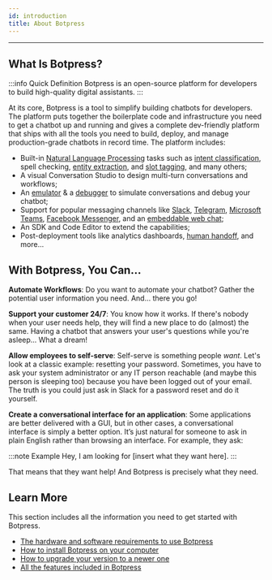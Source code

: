 ```yaml
---
id: introduction
title: About Botpress
---
```


------------------------

## What Is Botpress?

:::info Quick Definition
Botpress is an open-source platform for developers to build high-quality digital assistants.
:::

At its core, Botpress is a tool to simplify building chatbots for developers. The platform puts together the boilerplate code and infrastructure you need to get a chatbot up and running and gives a complete dev-friendly platform that ships with all the tools you need to build, deploy, and manage production-grade chatbots in record time. The platform includes:

- Built-in [Natural Language Processing](/nlu/intro-nlu) tasks such as [intent classification](/nlu/intent-matching), spell checking, [entity extraction](/nlu/entity-extraction), and [slot tagging](/nlu/skill-slot), and many others;
- A visual Conversation Studio to design multi-turn conversations and workflows;
- An [emulator](/main/emulator) & a [debugger](/advanced/debug) to simulate conversations and debug your chatbot;
- Support for popular messaging channels like [Slack](/channels/slack), [Telegram](/channels/telegram), [Microsoft Teams](/channels/teams), [Facebook Messenger](/channels/messenger), and an [embeddable web chat](/channels/web);
- An SDK and Code Editor to extend the capabilities;
- Post-deployment tools like analytics dashboards, [human handoff](/managing/hitlnext), and more...

## With Botpress, You Can...

**Automate Workflows**: Do you want to automate your chatbot? Gather the potential user information you need. And... there you go!

**Support your customer 24/7**: You know how it works. If there's nobody when your user needs help, they will find a new place to do (almost) the same. Having a chatbot that answers your user's questions while you're asleep... What a dream!

**Allow employees to self-serve**: Self-serve is something people _want_. Let's look at a classic example: resetting your password. Sometimes, you have to ask your system administrator or any IT person reachable (and maybe this person is sleeping too) because you have been logged out of your email. The truth is you could just ask in Slack for a password reset and do it yourself.

**Create a conversational interface for an application**: Some applications are better delivered with a GUI, but in other cases, a conversational interface is simply a better option. It’s just natural for someone to ask in plain English rather than browsing an interface. For example, they ask:

:::note Example
Hey, I am looking for [insert what they want here].
:::

That means that they want help! And Botpress is precisely what they need.

## Learn More

This section includes all the information you need to get started with Botpress.

- [The hardware and software requirements to use Botpress](/requirements)
- [How to install Botpress on your computer](/installation)
- [How to upgrade your version to a newer one](/updating)
- [All the features included in Botpress](/features)
